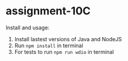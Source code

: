# assignment-10C

Install and usage:
1. Install lastest versions of Java and NodeJS
2. Run ```npm install``` in terminal
4. For tests to run ```npm run wdio``` in terminal